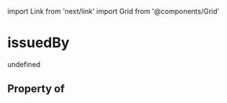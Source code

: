 import Link from 'next/link'
import Grid from '@components/Grid'

# issuedBy

undefined

## Property of



